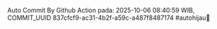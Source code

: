 Auto Commit By Github Action pada: 2025-10-06 08:40:59 WIB, COMMIT_UUID 837cfcf9-ac31-4b2f-a59c-a487f8487174 #autohijau🗿
